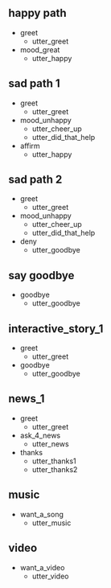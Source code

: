 ## happy path
* greet
  - utter_greet
* mood_great
  - utter_happy

## sad path 1
* greet
  - utter_greet
* mood_unhappy
  - utter_cheer_up
  - utter_did_that_help
* affirm
  - utter_happy

## sad path 2
* greet
  - utter_greet
* mood_unhappy
  - utter_cheer_up
  - utter_did_that_help
* deny
  - utter_goodbye

## say goodbye
* goodbye
  - utter_goodbye

## interactive_story_1
* greet
  - utter_greet
* goodbye
  - utter_goodbye

## news_1
* greet
  - utter_greet
* ask_4_news
  - utter_news
* thanks
  - utter_thanks1
  - utter_thanks2

## music
* want_a_song
  - utter_music

## video
* want_a_video
  - utter_video
